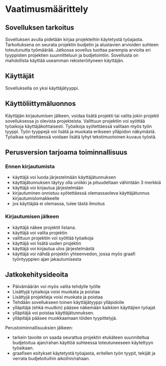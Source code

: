 # Vaatimusmäärittely

## Sovelluksen tarkoitus

Sovelluksen avulla pidetään kirjaa projekteihin käytetystä työajasta. Tarkoituksena on seurata projektin budjetin ja alustavien arvioiden suhteen toteutunutta työmäärää. Jatkossa sovellus tuottaa parempia arvioita eri tyyppisten projektien suunnitteluun ja budjetointiin. Sovellusta on mahdollista käyttää useamman rekisteröityneen käyttäjän.

## Käyttäjät

Sovelluksella on yksi käyttäjätyyppi.

## Käyttöliittymäluonnos

Käyttäjän kirjautumisen jälkeen, voidaa lisätä projekti tai valita jokin projekti sovelluksessa jo olevista projekteista. Valittuun projektiin voi syöttää työaikoja käyttäjäkohtaisesti. Työaikoja syötettäessä valitaan myös työn tyyppi. Työn tyyppejä voi lisätä ja muokata erikseen ylläpidon näkymästä. Työaikaa syötettäessä voidaan lisätä lyhyt tekstimuotoinen kuvaus työstä. 

## Perusversion tarjoama toiminnallisuus

### Ennen kirjautumista

- käyttäjä voi luoda järjestelmään käyttäjätunnuksen
- käyttäjätunnuksen täytyy olla uniikki ja pituudeltaan vähintään 3 merkkiä
- käyttäjä voi kirjautua järjestelmään
- kirjautuminen onnistuu syötettäessä olemassaoleva käyttäjätunnus kirjautumislomakkeelle
- jos käyttäjää ei olemassa, tulee tästä ilmoitus

### Kirjautumisen jälkeen

- käyttäjä näkee projektit listana.
- käyttäjä voi valita projektin
- valittuun projektiin voi syöttää työaikoja
- käyttäjä voi lisätä uuden projektin
- käyttäjä voi kirjautua ulos järjestelmästä
- käyttäjä voi nähdä projektin yhteenvedon, jossa myös graafi työntyyppien ajan jakautumisesta

## Jatkokehitysideoita

- Päivämäärän voi myös valita tehdylle työlle
- Lisättyjä työaikoja voisi muokata ja poistaa
- Lisättyjä projektieja voisi muokata ja poistaa
- Tehdään sovellukseen toinen käyttäjätyyppi ylläpidolle
- ylläpitäjä (ehkä muutkin) pääsee näkemään kaikkien käyttäjien työajat
- ylläpitäjä voi poistaa käyttäjätunnuksen.
- ylläpitäjä pääsee muokkaamaan töiden tyypittelyjä.

Perustoiminnallisuuksien jälkeen:

- tarkein tavoite on saada seurattua projektin etukäteen suunniteltua budjetoitua ajan/rahan käyttöä suhteessa toteutuneeseen käytettyyn työaikaan.
- graafisen esitykset käytetystä työajasta, eritellen työn tyypit, tekijät ja verrata budjetoituihin aikoihin/rahaan.
